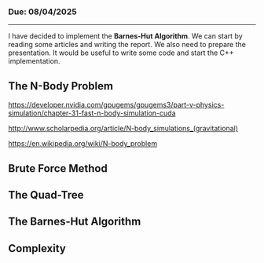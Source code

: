 ### Due: 08/04/2025
***
I have decided to implement the **Barnes-Hut Algorithm**. We can start by reading some articles and writing the report. We also need to prepare the presentation. It would be useful to write some code and start the C++ implementation. 

## The N-Body Problem
https://developer.nvidia.com/gpugems/gpugems3/part-v-physics-simulation/chapter-31-fast-n-body-simulation-cuda

http://www.scholarpedia.org/article/N-body_simulations_(gravitational)

https://en.wikipedia.org/wiki/N-body_problem


## Brute Force Method 

## The Quad-Tree

## The Barnes-Hut Algorithm 

## Complexity 



